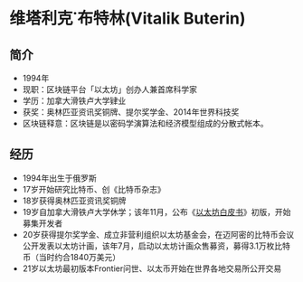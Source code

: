 # 维塔利克˙布特林(Vitalik Buterin)

## 简介

- 1994年
- 现职：区块链平台「以太坊」创办人兼首席科学家
- 学历：加拿大滑铁卢大学肄业
- 获奖：奥林匹亚资讯奖铜牌、提尔奖学金、2014年世界科技奖
- 区块链释意：区块链是以密码学演算法和经济模型组成的分散式帐本。

## 经历

- 1994年出生于俄罗斯
- 17岁开始研究比特币、创《比特币杂志》
- 18岁获得奥林匹亚资讯奖铜牌
- 19岁自加拿大滑铁卢大学休学；该年11月，公布《[以太坊白皮书](../公链/以太坊/以太坊白皮书.md)》初版，开始募集开发者
- 20岁获得提尔奖学金、成立非营利组织以太坊基金会，在迈阿密的比特币会议公开发表以太坊计画，该年7月，启动以太坊计画众售募资，募得3.1万枚比特币（当时约合1840万美元）
- 21岁以太坊最初版本Frontier问世、以太币开始在世界各地交易所公开交易

